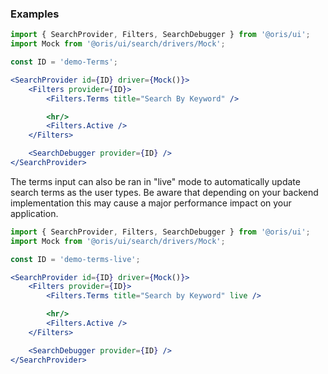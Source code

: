 
### Examples

```jsx
import { SearchProvider, Filters, SearchDebugger } from '@oris/ui';
import Mock from '@oris/ui/search/drivers/Mock';

const ID = 'demo-Terms';

<SearchProvider id={ID} driver={Mock()}>
    <Filters provider={ID}>
        <Filters.Terms title="Search By Keyword" />

        <hr/>
        <Filters.Active />
    </Filters>

    <SearchDebugger provider={ID} />
</SearchProvider>
```

The terms input can also be ran in "live" mode to automatically update search terms as the user types. Be aware that depending on your backend implementation this may cause a major performance impact on your application.


```jsx
import { SearchProvider, Filters, SearchDebugger } from '@oris/ui';
import Mock from '@oris/ui/search/drivers/Mock';

const ID = 'demo-terms-live';

<SearchProvider id={ID} driver={Mock()}>
    <Filters provider={ID}>
        <Filters.Terms title="Search by Keyword" live />

        <hr/>
        <Filters.Active />
    </Filters>

    <SearchDebugger provider={ID} />
</SearchProvider>
```
